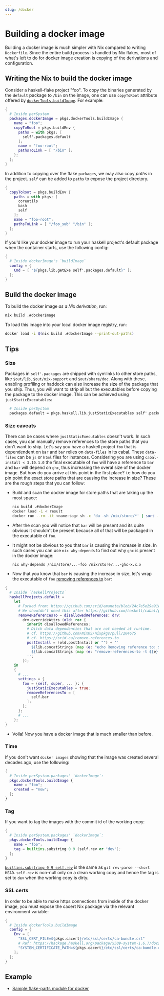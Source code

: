 ```yaml
---
slug: /docker
---
```


# Building a docker image

Building a docker image is much simpler with Nix compared to writing `Dockerfile`. Since the entire build process is handled by Nix flakes, most of what's left to do for docker image creation is copying of the derivations and configuration.

## Writing the Nix to build the docker image

Consider a haskell-flake project "foo". To copy the binaries generated by the `default` package to `/bin` on the image,  one can use `copyToRoot` attribute offered by [`dockerTools.buildImage`](https://nixos.org/manual/nixpkgs/stable/#sec-pkgs-dockerTools). For example:

```nix
{
  # Inside perSystem
  packages.dockerImage = pkgs.dockerTools.buildImage {
    name = "foo";
    copyToRoot = pkgs.buildEnv {
      paths = with pkgs; [
        self'.packages.default
      ];
      name = "foo-root";
      pathsToLink = [ "/bin" ];
    };
  };
}
```

In addition to copying over the flake `packages`, we may also copy *paths* in the project. `self` can be added to `paths` to expose the project directory. 
```nix
{
  copyToRoot = pkgs.buildEnv {
    paths = with pkgs; [
      coreutils
      bash
      self
    ];
    name = "foo-root";
    pathsToLink = [ "/foo_sub" "/bin" ];
  };
}
```
If you'd like your docker image to run your haskell project's default package when the container starts, use the following config:
```nix
{
  # Inside dockerImage's `buildImage`
  config = {
    Cmd = [ "${pkgs.lib.getExe self'.packages.default}" ];
  };
}
```

## Build the docker image

To build the docker image *as a Nix derivation*, run:

```bash
nix build .#dockerImage
```

To load this image into your local docker image registry, run:

```bash
docker load -i $(nix build .#dockerImage --print-out-paths)
```

## Tips

### Size

Packages in `self'.packages` are shipped with symlinks to other store paths, like `$out/lib`, `$out/nix-support` and `$out/share/doc`. Along with these, enabling profiling or haddock can also increase the size of the package that you ship. Thus, you will want to strip all but the executables before copying the package to the docker image. This can be achieved using `justStaticExecutables`:

```nix
  # Inside perSystem
  packages.default = pkgs.haskell.lib.justStaticExecutables self'.packages.foo;
```

### Size caveats

There can be cases where `justStaticExecutables` doesn't work. In such cases, you can manually remove references to the store paths that you don't want to ship. Let's say you have a haskell project `foo` that is dependendent on `bar` and `bar`
relies on `data-files` in its cabal. These `data-files` can be `js` or `html` files for instances. Considering you are using `cabal-install < 3.10.1.0` the final executable of `foo` will have a reference to `bar` and `bar` will depend on `ghc`, thus increasing the overal size of the docker image. But how do you arrive at this point in the first place? i.e how do you pin point the exact store paths that are causing the increase in size? These are the rough steps that you can follow:
- Build and scan the docker image for store paths that are taking up the most space:
  ```bash
  nix build .#dockerImage
  docker load -i < result
  docker run --rm -it <name:tag> sh -c 'du -sh /nix/store/*' | sort -h | tail
  ```
- After the scan you will notice that `bar` will be present and its quite obvious it shouldn't be present because all of that will be packaged in the executable of `foo`. 

- It might not be obvious to you that `bar` is causing the increase in size. In such cases you can use `nix why-depends` to find out why `ghc` is present in the docker image:
  ```bash
  nix why-depends /nix/store/...-foo /nix/store/...-ghc-x.x.x
  ```

- Now that you know that `bar` is causing the increase in size, let's wrap the executable of `foo` [removing references to](https://srid.ca/remove-references-to) `bar`:
```nix
{
  # Inside `haskellProjects`
  haskellProjects.default = 
    let
      # Forked from: https://github.com/srid/emanote/blob/24c7e5e29a91ec201a48fad1ac028a123b82a402/flake.nix#L52-L62
      # We shouldn't need this after https://github.com/haskell/cabal/pull/8534
      removeReferencesTo = disallowedReferences: drv:
        drv.overrideAttrs (old: rec {
          inherit disallowedReferences;
          # Ditch data dependencies that are not needed at runtime.
          # cf. https://github.com/NixOS/nixpkgs/pull/204675
          # cf. https://srid.ca/remove-references-to
          postInstall = (old.postInstall or "") + ''
            ${lib.concatStrings (map (e: "echo Removing reference to: ${e}\n") disallowedReferences)}
            ${lib.concatStrings (map (e: "remove-references-to -t ${e} $out/bin/*\n") disallowedReferences)}
          '';
        });
    in
    {
      # ...
      settings = {
        foo = {self, super, ... }: {
          justStaticExecutables = true;
          removeReferencesTo = [
            self.bar
          ];
        };
      };
      # ...
    };
}
```
- Voila! Now you have a docker image that is much smaller than before.

### Time

If you don't want `docker images` showing that the image was created several decades ago, use the following:
```nix
{
  # Inside perSystem.packages' `dockerImage`:
  pkgs.dockerTools.buildImage {
    name = "foo";
    created = "now";
  };
}
```

### Tag

If you want to tag the images with the commit id of the working copy:

```nix
{
  # Inside perSystem.packages' `dockerImage`:
  pkgs.dockerTools.buildImage {
    name = "foo";
    tag = builtins.substring 0 9 (self.rev or "dev");
  };
}
```
[`builtins.substring 0 9 self.rev`](https://nixos.org/manual/nix/stable/language/builtins.html#builtins-substring) is the same as `git rev-parse --short HEAD`. `self.rev` is non-null only on a clean working copy and hence the tag is set to `dev` when the working copy is dirty.

### SSL certs

In order to be able to make https connections from inside of the docker image, you must expose the cacert Nix package via the relevant environment variable:

```nix
{
  # Inside dockerTools.buildImage
  config = {
    Env = [ 
      "SSL_CERT_FILE=${pkgs.cacert}/etc/ssl/certs/ca-bundle.crt" 
      # Ref: https://hackage.haskell.org/package/x509-system-1.6.7/docs/src/System.X509.Unix.html#getSystemCertificateStore
      "SYSTEM_CERTIFICATE_PATH=${pkgs.cacert}/etc/ssl/certs/ca-bundle.crt"
    ];
  };
}
```


## Example

- [Sample flake-parts module for docker](https://github.com/nammayatri/nammayatri/pull/14/files#diff-18ea3dd9a6a84702796b8dac608d0cad8e396a7c2e8c52732fcb7e5f52d1b0b9)
